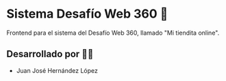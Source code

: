 # Sistema Desafío Web 360 🏪

Frontend para el sistema del Desafío Web 360, llamado "Mi tiendita online".

## Desarrollado por 🧑‍💻

- Juan José Hernández López